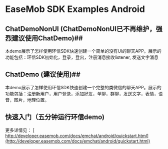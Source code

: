 # EaseMob SDK Examples Android ##



## ChatDemoNonUI (ChatDemoNonUI已不再维护，强烈建议使用ChatDemo)##
本demo展示了怎样使用环信SDK快速创建一个简单的没有UI的聊天APP。展示的功能包括：环信SDK初始化，登录，登出，注册消息接收listener, 发送文字消息

## ChatDemo (建议使用)##
本demo展示了怎样使用环信SDK快速创建一个完整的类微信的聊天APP。展示的功能包括：注册新用户，用户登录，添加好友，单聊，群聊，发送文字，表情，语音，图片，地理位置。

## 快速入门（五分钟运行环信demo) ##
更多详情见：
[ http://developer.easemob.com/docs/emchat/android/quickstart.html](http://developer.easemob.com/docs/emchat/android/quickstart.html)
